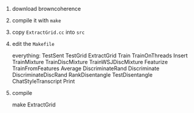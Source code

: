 1. download browncoherence

2. compile it with `make`

2. copy `ExtractGrid.cc` into `src`

3. edit the `Makefile`

    everything: TestSent TestGrid ExtractGrid Train TrainOnThreads Insert TrainMixture TrainDiscMixture TrainWSJDiscMixture Featurize TrainFromFeatures Average DiscriminateRand Discriminate DiscriminateDiscRand RankDisentangle TestDisentangle ChatStyleTranscript Print

4. compile

    make ExtractGrid
